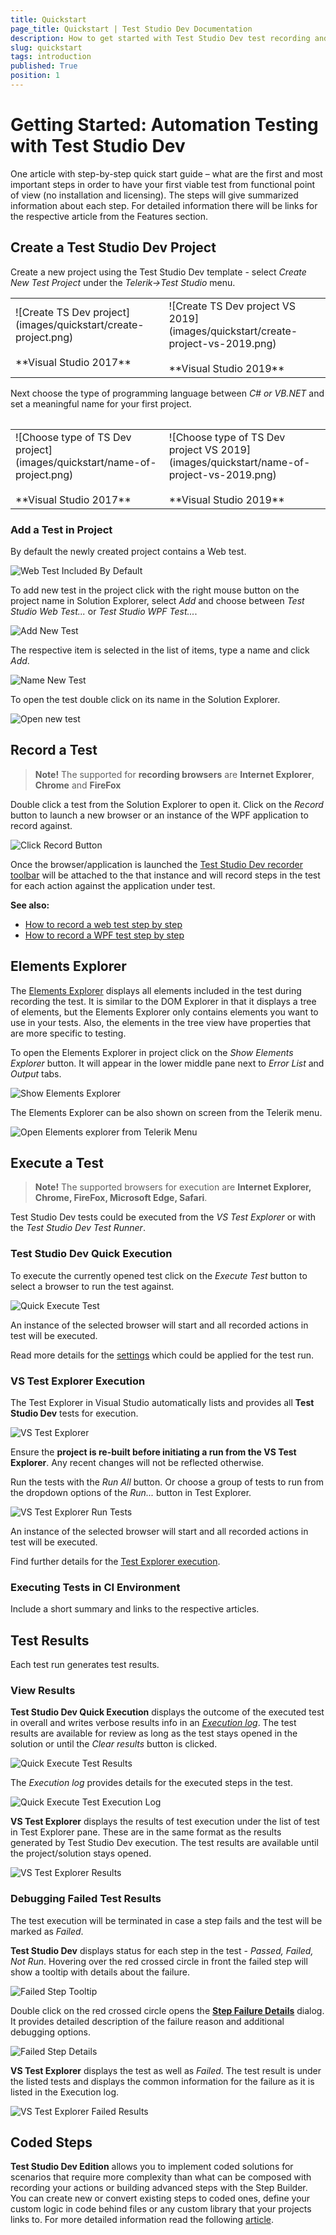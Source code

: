 ```yaml
---
title: Quickstart
page_title: Quickstart | Test Studio Dev Documentation
description: How to get started with Test Studio Dev test recording and execution
slug: quickstart
tags: introduction
published: True
position: 1
---
```

# Getting Started: Automation Testing with Test Studio Dev

One article with step-by-step quick start guide – what are the first and most important steps in order to have your first viable test from functional point of view (no installation and licensing). The steps will give summarized information about each step. For detailed information there will be links for the respective article from the Features section.

## Create a Test Studio Dev Project

Create a new project using the Test Studio Dev template - select _Create New Test Project_ under the _Telerik->Test Studio_ menu.

<table id=no-table>
	<tr>
		<td>![Create TS Dev project](images/quickstart/create-project.png)<br><br>**Visual Studio 2017**</td>
		<td>![Create TS Dev project VS 2019](images/quickstart/create-project-vs-2019.png)<br><br>**Visual Studio 2019**</td>
	</tr>
<table>

Next choose the type of programming language between _C# or VB.NET_ and set a meaningful name for your first project.

<table id=no-table>
	<tr>
		<td>![Choose type of TS Dev project](images/quickstart/name-of-project.png)<br><br>**Visual Studio 2017**</td>
		<td>![Choose type of TS Dev project VS 2019](images/quickstart/name-of-project-vs-2019.png)<br><br>**Visual Studio 2019**</td>
	</tr>
<table>

### Add a Test in Project

By default the newly created project contains a Web test.

![Web Test Included By Default](images/quickstart/web-test-by-default.png)

To add new test in the project click with the right mouse button on the project name in Solution Explorer, select _Add_ and choose between _Test Studio Web Test..._ or _Test Studio WPF Test..._.

![Add New Test](images/quickstart/add-new-test.png)

The respective item is selected in the list of items, type a name and click _Add_.

![Name New Test](images/quickstart/add-new-test-wizard.png)

To open the test double click on its name in the Solution Explorer. 

![Open new test](images/quickstart/open-new-test.png)

## Record a Test

>__Note!__ The supported for __recording browsers__ are __Internet Explorer__, __Chrome__ and __FireFox__

Double click a test from the Solution Explorer to open it. Click on the _Record_ button to launch a new browser or an instance of the WPF application to record against.

![Click Record Button](images/quickstart/record-button.png)

Once the browser/application is launched the <a href="/features/recorder/recording-toolbar" target="_blank">Test Studio Dev recorder toolbar</a> will be attached to the that instance and will record steps in the test for each action against the application under test. 

__See also:__

* <a href="/features/recorder/record-test#Record-a-Web-Test" target="_blank">How to record a web test step by step</a>
* <a href="/features/recorder/record-test#Record-a-WPF-Test" target="_blank">How to record a WPF test step by step</a>

## Elements Explorer

The <a href="/features/elements-explorer/overview" target="_blank">Elements Explorer</a> displays all elements included in the test during recording the test. It is similar to the DOM Explorer in that it displays a tree of elements, but the Elements Explorer only contains elements you want to use in your tests. Also, the elements in the tree view have properties that are more specific to testing.

To open the Elements Explorer in project click on the _Show Elements Explorer_ button. It will appear in the lower middle pane next to _Error List_ and _Output_ tabs.

![Show Elements Explorer](images/quickstart/elements-explorer.png)

The Elements Explorer can be also shown on screen from the Telerik menu. 

![Open Elements explorer from Telerik Menu](images/quickstart/elements-explorer-from-menu.png)

## Execute a Test

>__Note!__ The supported browsers for execution are __Internet Explorer, Chrome, FireFox, Microsoft Edge, Safari__.

Test Studio Dev tests could be executed from the _VS Test Explorer_ or with the _Test Studio Dev Test Runner_.

### Test Studio Dev Quick Execution

To execute the currently opened test click on the _Execute Test_ button to select a browser to run the test against.

![Quick Execute Test](images/quickstart/execute-test-button.png)

An instance of the selected browser will start and all recorded actions in test will be executed.

Read more details for the <a href="/features/test-execution/quick-execution" target="_blank">settings</a> which could be applied for the test run.

### VS Test Explorer Execution

The Test Explorer in Visual Studio automatically lists and provides all __Test Studio Dev__ tests for execution. 

![VS Test Explorer](images/quickstart/vs-test-expl.png)

Ensure the __project is re-built before initiating a run from the VS Test Explorer__. Any recent changes will not be reflected otherwise.

Run the tests with the _Run All_ button. Or choose a group of tests to run from the dropdown options of the _Run..._ button in Test Explorer.

![VS Test Explorer Run Tests](images/quickstart/vs-test-expl-run-tests.png)

An instance of the selected browser will start and all recorded actions in test will be executed.

Find further details for the <a href="/features/test-execution/vs-test-explorer" target="_blank">Test Explorer execution</a>.

### Executing Tests in CI Environment

Include a short summary and links to the respective articles.

## Test Results

Each test run generates test results. 

### View Results

__Test Studio Dev Quick Execution__ displays the outcome of the executed test in overall and writes verbose results info in an <a href="/features/failed-tests-debugging/using-the-execution-log" target="_blank">_Execution log_</a>. The test results are available for review as long as the test stays opened in the solution or until the _Clear results_ button is clicked.

![Quick Execute Test Results](images/quickstart/quick-execution-overall-results.png)

The _Execution log_ provides details for the executed steps in the test.

![Quick Execute Test Execution Log](images/quickstart/quick-execution-log.png)

__VS Test Explorer__ displays the results of test execution under the list of test in Test Explorer pane. These are in the same format as the results generated by Test Studio Dev execution. The test results are available until the project/solution stays opened.

![VS Test Explorer Results](images/quickstart/vs-test-expl-results.png)

### Debugging Failed Test Results

The test execution will be terminated in case a step fails and the test will be marked as _Failed_.

__Test Studio Dev__ displays status for each step in the test - _Passed, Failed, Not Run_. Hovering over the red crossed circle in front the failed step will show a tooltip with details about the failure.

![Failed Step Tooltip](images/quickstart/failed-step.png)

Double click on the red crossed circle opens the <a href="/features/failed-tests-debugging/step-failure-details" target="_blank">__Step Failure Details__</a> dialog. It provides detailed description of the failure reason and additional debugging options.

![Failed Step Details](images/quickstart/failed-step-details.png)

__VS Test Explorer__ displays the test as well as _Failed_. The test result is under the listed tests and displays the common information for the failure as it is listed in the Execution log.

![VS Test Explorer Failed Results](images/quickstart/vs-test-expl-failed-results.png)

## Coded Steps

__Test Studio Dev Edition__ allows you to implement coded solutions for scenarios that require more complexity than what can be composed with recording your actions or building advanced steps with the Step Builder. You can create new or convert existing steps to coded ones, define your custom logic in code behind files or any custom library that your projects links to. For more detailed information read the following <a href="/code-in-test/features-in-code" target="_blank">article</a>.